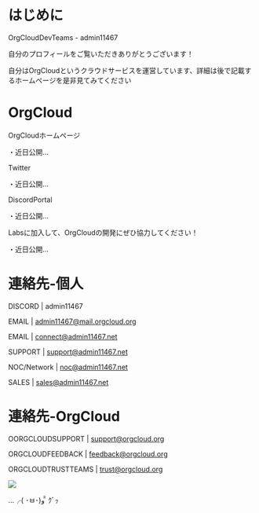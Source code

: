 # はじめに

OrgCloudDevTeams - admin11467

自分のプロフィールをご覧いただきありがとうございます！

自分はOrgCloudというクラウドサービスを運営しています、詳細は後で記載するホームページを是非見てみてください

# OrgCloud

OrgCloudホームページ

・近日公開...

Twitter

・近日公開...

DiscordPortal

・近日公開...

Labsに加入して、OrgCloudの開発にぜひ協力してください！

・近日公開...

# 連絡先-個人

DISCORD | admin11467

EMAIL | admin11467@mail.orgcloud.org

EMAIL | connect@admin11467.net

SUPPORT | support@admin11467.net

NOC/Network | noc@admin11467.net

SALES | sales@admin11467.net

# 連絡先-OrgCloud

OORGCLOUDSUPPORT | support@orgcloud.org

ORGCLOUDFEEDBACK | feedback@orgcloud.org

ORGCLOUDTRUSTTEAMS | trust@orgcloud.org

![](https://orgcloud.org/wp-content/uploads/2023/10/3-dh6MyktBxh.png)

...╭( ･ㅂ･)و ̑̑ ｸﾞｯ
